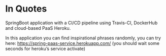 # In Quotes
SpringBoot application with a CI/CD pipeline using Travis-CI, DockerHub and cloud-based PaaS Heroku.

In this application you can find inspirational phrases randomly, 
you can try here:
https://spring-paas-service.herokuapp.com/
(you should wait some seconds for heroku’s service activate)
